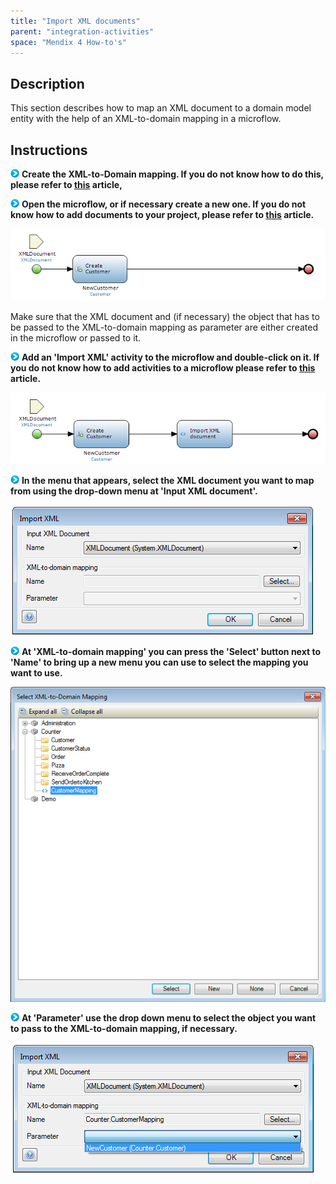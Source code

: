 ```yaml
---
title: "Import XML documents"
parent: "integration-activities"
space: "Mendix 4 How-to's"
---
```

## Description

This section describes how to map an XML document to a domain model entity with the help of an XML-to-domain mapping in a microflow.

## Instructions

![](attachments/819203/917932.png) **Create the XML-to-Domain mapping. If you do not know how to do this, please refer to [this](configure-an-xml-to-domain-mapping) article,**

![](attachments/819203/917932.png) **Open the microflow, or if necessary create a new one. If you do not know how to add documents to your project, please refer to [this](add-documents-to-a-module) article.**

![](attachments/2621584/2752878.png)

Make sure that the XML document and (if necessary) the object that has to be passed to the XML-to-domain mapping as parameter are either created in the microflow or passed to it.

![](attachments/819203/917932.png) **Add an 'Import XML' activity to the microflow and double-click on it. If you do not know how to add activities to a microflow please refer to [this](add-an-activity-to-a-microflow) article.**

![](attachments/2621584/2752877.png)

![](attachments/819203/917932.png) **In the menu that appears, select the XML document you want to map from using the drop-down menu at 'Input XML document'.**

![](attachments/2621584/2752876.png)

![](attachments/819203/917932.png) **At 'XML-to-domain mapping' you can press the 'Select' button next to 'Name' to bring up a new menu you can use to select the mapping you want to use.**

![](attachments/2621584/2752871.png)

![](attachments/819203/917932.png) **At 'Parameter' use the drop down menu to select the object you want to pass to the XML-to-domain mapping, if necessary.**

![](attachments/2621584/2752872.png)
